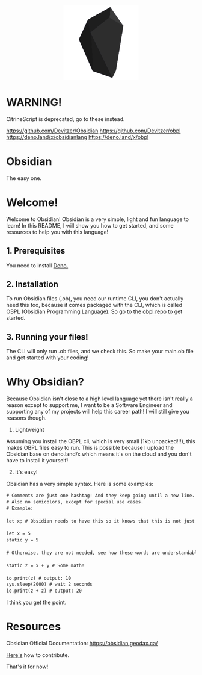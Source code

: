 <p align="center">
<img src="./Obsidian.png" width="200"></p>

# WARNING!

CitrineScript is deprecated, go to these instead.

https://github.com/Devitzer/Obsidian
https://github.com/Devitzer/obpl
https://deno.land/x/obsidianlang
https://deno.land/x/obpl

# Obsidian

The easy one.

# Welcome!

Welcome to Obsidian! Obsidian is a very simple, light and fun language to learn! In this README, I will show you how to get started, and some resources to help you with this language!

## 1. Prerequisites

You need to install [Deno.](https://deno.land/)

## 2. Installation

To run Obsidian files (.ob), you need our runtime CLI, you don't actually need this too, because it comes packaged with the CLI, which is called OBPL (Obsidian Programming Language). So go to the [obpl repo](https://github.com/Devitzer/obpl) to get started.

## 3. Running your files!

The CLI will only run .ob files, and we check this. So make your main.ob file and get started with your coding!

# Why Obsidian?

Because Obsidian isn't close to a high level language yet there isn't really a reason except to support me, I want to be a Software Engineer and supporting any of my projects will help this career path! I will still give you reasons though.

1. Lightweight

Assuming you install the OBPL cli, which is very small (1kb unpacked!!!), this makes OBPL files easy to run. This is possible because I upload the Obsidian base on deno.land/x which means it's on the cloud and you don't have to install it yourself!

2. It's easy!

Obsidian has a very simple syntax.
Here is some examples:

```txt
# Comments are just one hashtag! And they keep going until a new line.
# Also no semicolons, except for special use cases.
# Example:

let x; # Obsidian needs to have this so it knows that this is not just an undefined variable

let x = 5
static y = 5

# Otherwise, they are not needed, see how these words are understandable for both program and also non programmers easily?

static z = x + y # Some math!

io.print(z) # output: 10
sys.sleep(2000) # wait 2 seconds
io.print(z + z) # output: 20
```

I think you get the point.

# Resources

Obsidian Official Documentation: https://obsidian.geodax.ca/

[Here's](./CONTRIBUTING.md) how to contribute.

That's it for now!